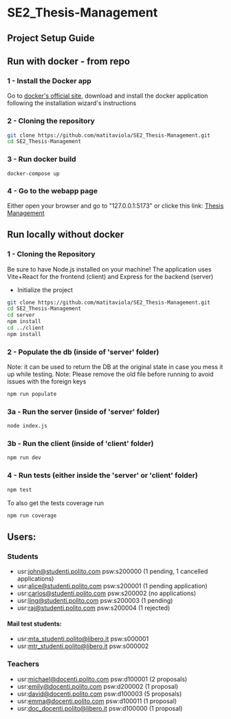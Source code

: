 # SE2_Thesis-Management

## Project Setup Guide
## Run with docker - from repo
### 1 - Install the Docker app
Go to [docker's official site](www.docker.com), download and install the docker application following the installation wizard's instructions
### 2 - Cloning the repository
```bash
git clone https://github.com/matitaviola/SE2_Thesis-Management.git
cd SE2_Thesis-Management
```
### 3 - Run docker build
```
docker-compose up
```
### 4 - Go to the webapp page
Either open your browser and go to "127.0.0.1:5173" or clicke this link:
[Thesis Management](http://127.0.0.1:5173)

## Run locally without docker
### 1 - Cloning the Repository

Be sure to have Node.js installed on your machine!
The application uses Vite+React for the frontend (client) and Express for the backend (server)
- Initialize the project

```bash
git clone https://github.com/matitaviola/SE2_Thesis-Management.git
cd SE2_Thesis-Management
cd server
npm install
cd ../client
npm install
```
### 2 - Populate the db (inside of 'server' folder)
Note: it can be used to return the DB at the original state in case you mess it up while testing.
Note: Please remove the old file before running to avoid issues with the foreign keys
```bash
npm run populate
```

### 3a - Run the server (inside of 'server' folder)
```bash
node index.js
```
### 3b - Run the client (inside of 'client' folder)
```bash
npm run dev
```
### 4 - Run tests (either inside the 'server' or 'client' folder)
```bash
npm test
```
To also get the tests coverage run
```bash
npm run coverage
```


## Users:
### Students
- usr:john@studenti.polito.com psw:s200000 (1 pending, 1 cancelled applications)
- usr:alice@studenti.polito.com psw:s200001 (1 pending application)
- usr:carlos@studenti.polito.com psw:s200002 (no applications)
- usr:ling@studenti.polito.com psw:s200003 (1 pending)
- usr:raj@studenti.polito.com psw:s200004 (1 rejected)
#### Mail test students:
- usr:mta_studenti.polito@libero.it psw:s000001
- usr:mtr_studenti.polito@libero.it psw:s000002

### Teachers
- usr:michael@docenti.polito.com psw:d100001 (2 proposals)
- usr:emily@docenti.polito.com psw:d200002 (1 proposal)
- usr:david@docenti.polito.com psw:d100003 (5 proposals)
- usr:emma@docenti.polito.com psw:d100011 (1 proposal)
- usr:doc_docenti.polito@libero.it psw:d100000 (1 proposal)
